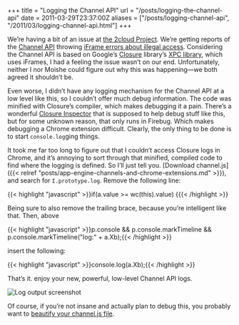 +++
title = "Logging the Channel API"
url = "/posts/logging-the-channel-api"
date = 2011-03-29T23:37:00Z
aliases = ["/posts/logging-channel-api", "/2011/03/logging-channel-api.html"]
+++

We’re having a bit of an issue at [the 2cloud Project](http://www.2cloudproject.com/). We’re getting reports of the [Channel API](http://code.google.com/appengine/docs/python/channel) throwing [iFrame errors about illegal access](http://help.2cloudproject.com/discussions/problems/51-says-sent-to-cloud-but-never-opens-up-on-chrome). Considering the Channel API is based on Google’s [Closure](http://code.google.com/p/closure-library/) library’s [XPC library](http://closure-library.googlecode.com/svn/!svn/bc/4/trunk/closure/goog/docs/class_goog_net_xpc_CrossPageChannel.html), which uses iFrames, I had a feeling the issue wasn’t on our end. Unfortunately, neither I nor Moishe could figure out why this was happening—we both agreed it shouldn’t be.

Even worse, I didn’t have any logging mechanism for the Channel API at a low level like this, so I couldn’t offer much debug information. The code was minified with Closure’s compiler, which makes debugging it a pain. There’s a wonderful [Closure Inspector](http://code.google.com/p/closure-inspector/) that is supposed to help debug stuff like this, but for some unknown reason, that only runs in Firebug. Which makes debugging a Chrome extension difficult. Clearly, the only thing to be done is to start `console.log`ging things.

It took me far too long to figure out that I couldn’t access Closure logs in Chrome, and it’s annoying to sort through that minified, compiled code to find where the logging is defined. So I’ll just tell you. [Download channel.js]({{< relref "posts/app-engine-channels-and-chrome-extensions.md" >}}), and search for `I.prototype.log`. Remove the following line:

{{< highlight "javascript" >}}if(a.value >= wc(this).value) {{{< /highlight >}}

Being sure to also remove the trailing brace, because you’re intelligent like that. Then, above

{{< highlight "javascript" >}}p.console && p.console.markTimeline && p.console.markTimeline("log:" + a.Xb);{{< /highlight >}}

insert the following:

{{< highlight "javascript" >}}console.log(a.Xb);{{< /highlight >}}

That’s it. enjoy your new, powerful, low-level Channel API logs.

![Log output screenshot](/img/channel_logging.png)

Of course, if you’re not insane and actually plan to debug this, you probably want to [beautify your channel.js file](http://jsbeautifier.org/).

